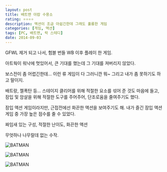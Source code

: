 ```yaml
---
layout: post
title: 배트맨 아캄 수용소
rating: ⭐️⭐️⭐️⭐️
description: 액션이 조금 아쉽긴한데 그래도 훌륭한 게임
categories: [게임, 액션]
tags: [PC, 배트맨, 락 스테디]
date: 2014-09-03
---
```


GFWL 제거 되고 나서, 험블 번들 WB 이후 플레이 한 게임.

아트웍이 워낙에 멋있어서, 큰 기대를 했는데 그 기대를 져버리지 않았다.

보스전이 좀 어렵긴한데… 이런 류 게임이 다 그러니깐 뭐~ 그리고 내가 좀 못하기도 하고 말이지.

배트랑, 젤폭탄 등… 스테이지 클리어를 위해 적절한 요소를 섞어 준 것도 마음에 들고, 잠입 및 암살을 위해 적절한 도구를 주어주어, 단조로움을 줄여주기도 했다.

잠입 액션 게임이라지만, 근접전에선 화끈한 액션을 보여주기도 해. 내가 즐긴 잠입 액션 게임 중 가장 높은 점수를 줄 수 있었다.

짜임새 있는 구성, 적절한 난이도, 화끈한 액션

무엇하나 나무랄데 없는 수작.

![BATMAN](../../review/img/2014/batman_aa_00.jpg)

![BATMAN](../../review/img/2014/batman_aa_01.jpg)

![BATMAN](../../review/img/2014/batman_aa_02.jpg)
